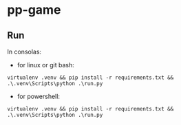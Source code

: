 # pp-game

## Run

In consolas:

- for linux or git bash:

```
virtualenv .venv && pip install -r requirements.txt && .\.venv\Scripts\python .\run.py
```

- for powershell:

```
virtualenv .venv && pip install -r requirements.txt && .\.venv\Scripts\python .\run.py
```